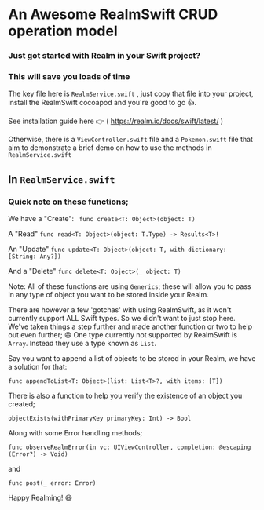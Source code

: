 
# An Awesome RealmSwift CRUD operation model #

### Just got started with Realm in your Swift project? ###
### This will save you loads of time ###

The key file here is `RealmService.swift` , just copy that file into your project, install the RealmSwift cocoapod and you're good to go 👍.

See installation guide here 👉  (  https://realm.io/docs/swift/latest/  )

Otherwise, there is a `ViewController.swift` file and a `Pokemon.swift` file that aim to demonstrate a brief demo on how to use the methods in `RealmService.swift`

## In `RealmService.swift` ##

### Quick note on these functions; ###

We have a  "Create":    ` func create<T: Object>(object: T)`  


A "Read"  `func read<T: Object>(object: T.Type) -> Results<T>!`  

An "Update"  `func update<T: Object>(object: T, with dictionary: [String: Any?])`  

And a "Delete"  `func delete<T: Object>(_ object: T)`  

Note:  All of these functions are using `Generics`;  these will allow you to pass in any type of object you want to be stored inside your Realm.

There are however a few 'gotchas' with using RealmSwift, as it won't currently support ALL Swift types.  So we didn't want to just stop here.  We've taken things a step further and made another function or two to help out even further; 😄
    One type currently not supported by RealmSwift is `Array`.  Instead they use a type known as `List`.

Say you want to append a list of objects to be stored in your Realm, we have a solution for that:

`func appendToList<T: Object>(list: List<T>?, with items: [T])`

There is also a function to help you verify the existence of an object you created;

`objectExists(withPrimaryKey primaryKey: Int) -> Bool`

Along with some Error handling methods;

`func observeRealmError(in vc: UIViewController, completion: @escaping (Error?) -> Void)`

and

`func post(_ error: Error)`


Happy Realming!
😆
